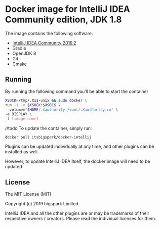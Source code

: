 # Docker image for IntelliJ IDEA Community edition, JDK 1.8

The image contains the following software:

- [IntelliJ IDEA Community 2019.2](https://www.jetbrains.com/idea/)
- Gradle
- OpenJDK 8
- Git
- Cmake

## Running

By running the following command you'll be able to start the container

```bash
XSOCK=/tmp/.X11-unix && sudo docker \
run -i -v $XSOCK:$XSOCK \
--volume="$HOME/.Xauthority:/root/.Xauthority:rw" \
-e DISPLAY \
-t [image-name]
```

//todo To update the container, simply run:

```shell
docker pull itsbigspark/docker-intellij
```

Plugins can be updated individually at any time, and other plugins
can be installed as well.

However, to update IntelliJ IDEA itself, the docker image will need to be
updated.

## License

The MIT License (MIT)

Copyright (c) 2019 bigspark Limited

IntelliJ IDEA and all the other plugins are or may be trademarks of their
respective owners / creators. Please read the individual licenses for them.
